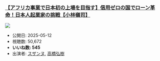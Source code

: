 ### [【アフリカ事業で日本初の上場を目指す】信用ゼロの国でローン革命！日本人起業家の挑戦【小林嶺司】](https://www.youtube.com/watch?v=9uNgoEYbCPE)
[![](https://img.youtube.com/vi/9uNgoEYbCPE/sddefault.jpg)](https://www.youtube.com/watch?v=9uNgoEYbCPE)
-   公開日: 2025-05-12
-   視聴数: 50,672
-   **いいね数: 545**
-   出演者: [スザンヌ](/rehacq_fan/people/スザンヌ "wikilink"), [高橋弘樹](/rehacq_fan/people/高橋弘樹 "wikilink")
